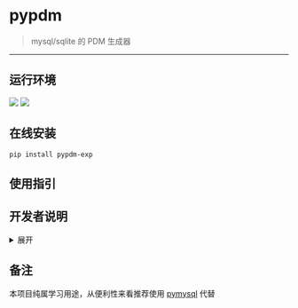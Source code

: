 # pypdm

> mysql/sqlite 的 PDM 生成器

------

## 运行环境

![](https://img.shields.io/badge/Python-3.8%2B-brightgreen.svg) ![](https://img.shields.io/badge/PyCharm-4.0.4%2B-brightgreen.svg)


## 在线安装

`pip install pypdm-exp`

## 使用指引



## 开发者说明

<details>
<summary>展开</summary>
<br/>

### 项目打包

每次修改代码后，记得同步修改 [`setup.py`](setup.py) 下的版本号 `version='x.y.z'`。

```
# 构建用于发布到 PyPI 的压缩包
python setup.py sdist

# 本地安装（测试用）
pip install .\dist\pypdm-exp-1.0.0.tar.gz

# 本地卸载
pip uninstall pypdm-exp
```

### 项目发布

首先需要在 [PyPI](https://pypi.org/) 上注册一个帐号，并在本地用户根目录下创建文件 `~/.pypirc`（用于发布时验证用户身份），其内容如下：

```
[distutils]
index-servers=pypi

[pypi]
repository = https://upload.pypi.org/legacy/
username = <username>
password = <password>
```

其次安装 twine 并上传项目： 

```
# 首次发布需安装
pip install twine

# 发布项目， 若发布成功可在此查看 https://pypi.org/manage/projects/
twine upload dist/*
```

> 发布到 [PyPI](https://pypi.org/) 的项目名称必须是全局唯一的，即若其他用户已使用该项目名称，则无法发布（报错：`The user 'xxx' isn't allowed to upload to project 'yyy'.`）。此时只能修改 [`setup.py`](setup.py) 下的项目名称 `name`。


### 关于测试

详见 [测试说明](tests)


### 参考资料

- [python package 开发指引](https://packaging.python.org/#python-packaging-user-guide)
- [python package 示例代码](https://github.com/pypa/sampleproject)

</details>

## 备注

本项目纯属学习用途，从便利性来看推荐使用 [pymysql](https://github.com/PyMySQL/PyMySQL) 代替

